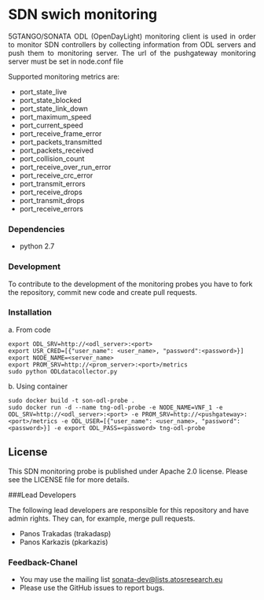 # SDN swich monitoring 
<p align="justify">5GTANGO/SONATA ODL (OpenDayLight) monitoring client is used in order to monitor SDN controllers by collecting information from ODL servers and push them to monitoring server. 
The url of the pushgateway monitoring server must be set in node.conf file 

Supported monitoring metrics are:
 * port_state_live
 * port_state_blocked
 * port_state_link_down
 * port_maximum_speed
 * port_current_speed
 * port_receive_frame_error
 * port_packets_transmitted
 * port_packets_received
 * port_collision_count
 * port_receive_over_run_error
 * port_receive_crc_error
 * port_transmit_errors
 * port_receive_drops
 * port_transmit_drops
 * port_receive_errors


### Dependencies
 * python 2.7
 
### Development
To contribute to the development of the monitoring probes you have to fork the repository, commit new code and create pull requests.


### Installation
a. From code
```
export ODL_SRV=http://<odl_server>:<port>
export USR_CRED=[{"user_name": <user_name>, "password":<password>}]
export NODE_NAME=<server_name>
export PROM_SRV=http://<prom_server>:<port>/metrics
sudo python ODLdatacollector.py
```

b. Using container
```
sudo docker build -t son-odl-probe .
sudo docker run -d --name tng-odl-probe -e NODE_NAME=VNF_1 -e ODL_SRV=http://<odl_server>:<port> -e PROM_SRV=http://<pushgateway>:<port>/metrics -e ODL_USER=[{"user_name": <user_name>, "password":<password>}] -e export ODL_PASS=<password> tng-odl-probe
```


## License

This SDN monitoring probe is published under Apache 2.0 license. Please see the LICENSE file for more details.

###Lead Developers

The following lead developers are responsible for this repository and have admin rights. They can, for example, merge pull requests.

 * Panos Trakadas  (trakadasp)
 * Panos Karkazis  (pkarkazis)

### Feedback-Chanel

* You may use the mailing list sonata-dev@lists.atosresearch.eu
* Please use the GitHub issues to report bugs.